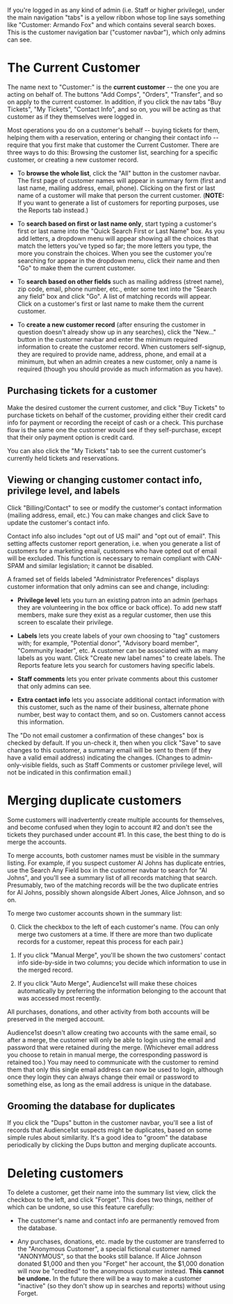 If you're logged in as any kind of admin (i.e. Staff or higher privilege), under the main navigation "tabs" is a yellow ribbon whose top line says something like "Customer: Armando Fox" and which contains several search boxes.  This is the customer navigation bar ("customer navbar"), which only admins can see.

# The Current Customer

The name next to "Customer:" is the **current customer** -- the one you are acting on behalf of.  The buttons "Add Comps", "Orders", "Transfer", and so on apply to the current customer.  In addition, if you click the nav tabs "Buy Tickets", "My Tickets", "Contact Info", and so on, you will be acting as that customer as if they themselves were logged in.

Most operations you do on a customer's behalf -- buying tickets for them, helping them with a reservation, entering or changing their contact info -- require that you first make that customer the Current Customer.  There are three ways to do this: Browsing the customer list, searching for a specific customer, or creating a new customer record.

* To **browse the whole list**, click the "All" button in the customer navbar.  The first page of customer names will appear in summary form (first and last name, mailing address, email, phone).  Clicking on the first or last name of a customer will make that person the current customer.  (**NOTE:** If you want to generate a list of customers for reporting purposes, use the Reports tab instead.)

* To **search based on first or last name only**, start typing a customer's first or last name into the "Quick Search First or Last Name" box.  As you add letters, a dropdown menu will appear showing all the choices that match the letters you've typed so far; the more letters you type, the more you constrain the choices.  When you see the customer you're searching for appear in the dropdown menu, click their name and then "Go" to make them the current customer.

* To **search based on other fields** such as mailing address (street name), zip code, email, phone number, etc., enter some text into the "Search any field" box and click "Go".  A list of matching records will appear.  Click on a customer's first or last name to make them the current customer.

* To **create a new customer record** (after ensuring the customer in question doesn't already show up in any searches), click the "New..." button in the customer navbar and enter the minimum required information to create the customer record.  When customers self-signup, they are required to provide name, address, phone, and email at a minimum, but when an admin creates a new customer, only a name is required (though you should provide as much information as you have).

## Purchasing tickets for a customer

Make the desired customer the current customer, and click "Buy Tickets" to purchase tickets on behalf of the customer, providing either their credit card info for payment or recording the receipt of cash or a check.  This purchase flow is the same one the customer would see if they self-purchase, except that their only payment option is credit card.

You can also click the "My Tickets" tab to see the current customer's currently held tickets and reservations.

## Viewing or changing customer contact info, privilege level, and labels
 
Click "Billing/Contact" to see or modify the customer's contact information (mailing address, email, etc.)  You can make changes and click Save to update the customer's contact info.

Contact info also includes "opt out of US mail" and "opt out of email".  This setting affects customer report generation, i.e. when you generate a list of customers for a marketing email, customers who have opted out of email will be excluded.  This function is necessary to remain compliant with CAN-SPAM and similar legislation; it cannot be disabled.

A framed set of fields labeled "Administrator Preferences" displays customer information that only admins can see and change, including:

* **Privilege level** lets you turn an existing patron into an admin (perhaps they are volunteering in the box office or back office).  To add new staff members, make sure they exist as a regular customer, then use this screen to escalate their privilege.

* **Labels** lets you create labels of your own choosing to "tag" customers with; for example, "Potential donor", "Advisory board member", "Community leader", etc.  A customer can be associated with as many labels as you want. Click "Create new label names" to create labels.  The Reports feature lets you search for customers having specific labels.

* **Staff comments** lets you enter private comments about this customer that only admins can see.

* **Extra contact info** lets you associate additional contact information with this customer, such as the name of their business, alternate phone number, best way to contact them, and so on.  Customers cannot access this information.

The "Do not email customer a confirmation of these changes" box is checked by default.  If you un-check it, then when you click "Save" to save changes to this customer, a summary email will be sent to them (if they have a valid email address) indicating the changes.  (Changes to admin-only-visible fields, such as Staff Comments or customer privilege level, will not be indicated in this confirmation email.)

# Merging duplicate customers

Some customers will inadvertently create multiple accounts for themselves, and become confused when they login to account #2 and don't see the tickets they purchased under account #1.  In this case, the best thing to do is merge the accounts.

To merge accounts, both customer names must be visible in the summary listing.  For example, if you suspect customer Al Johns has duplicate entries, use the Search Any Field box in the customer navbar to search for "Al Johns", and you'll see a summary list of all records matching that search.  Presumably, two of the matching records will be the two duplicate entries for Al Johns, possibly shown alongside Albert Jones, Alice Johnson, and so on.

To merge two customer accounts shown in the summary list:

0. Click the checkbox to the left of each customer's name.  (You can only merge two customers at a time.  If there are more than two duplicate records for a customer, repeat this process for each pair.)

0. If you click "Manual Merge", you'll be shown the two customers' contact info side-by-side in two columns; you decide which information to use in the merged record.

0. If you click "Auto Merge", Audience1st will make these choices automatically by preferring the information belonging to the account that was accessed most recently.

All purchases, donations, and other activity from both accounts will be preserved in the merged account.

Audience1st doesn't allow creating two accounts with the same email, so after a merge, the customer will only be able to login using the email and password that were retained during the merge.  (Whichever email address you choose to retain in manual merge, the corresponding password is retained too.)  You may  need to communicate with the customer to remind them that only this single email address can now be used to login, although once they login they can always change their email or password to something else, as long as the email address is unique in the database.

## Grooming the database for duplicates

If you click the "Dups" button in the customer navbar, you'll see a list of records that Audience1st suspects might be duplicates, based on some simple rules about similarity.  It's a good idea to "groom" the database periodically by clicking the Dups button and merging duplicate accounts.

# Deleting customers

To delete a customer, get their name into the summary list view, click the checkbox to the left, and click "Forget".  This does two things, neither of which can be undone, so use this feature carefully:

* The customer's name and contact info are permanently removed from the database.

* Any purchases, donations, etc. made by the customer are transferred to the "Anonymous Customer", a special fictional customer named "ANONYMOUS", so that the books still balance.  If Alice Johnson donated $1,000 and then you "Forget" her account, the $1,000 donation will now be "credited" to the anonymous customer instead.  **This cannot be undone.**  In the future there will be a way to make a customer "inactive" (so they don't show up in searches and reports) without using Forget.